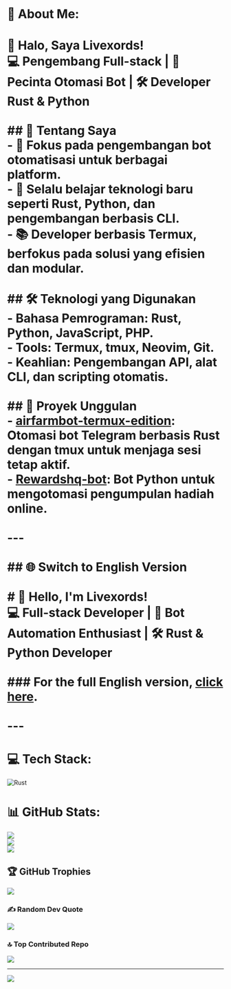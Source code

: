 # 💫 About Me:
# 👋 Halo, Saya Livexords!  <br>💻 **Pengembang Full-stack** | 🤖 **Pecinta Otomasi Bot** | 🛠️ **Developer Rust & Python**  <br><br>## 🚀 Tentang Saya  <br>- 🔭 Fokus pada pengembangan **bot otomatisasi** untuk berbagai platform.  <br>- 🌱 Selalu belajar teknologi baru seperti **Rust**, **Python**, dan pengembangan berbasis CLI.  <br>- 📚 Developer berbasis **Termux**, berfokus pada solusi yang efisien dan modular.  <br><br>## 🛠️ Teknologi yang Digunakan  <br>- **Bahasa Pemrograman**: Rust, Python, JavaScript, PHP.  <br>- **Tools**: Termux, tmux, Neovim, Git.  <br>- **Keahlian**: Pengembangan API, alat CLI, dan scripting otomatis.  <br><br>## 🌟 Proyek Unggulan  <br>- **[airfarmbot-termux-edition](https://github.com/livexords-nw/airfarmbot-termux-edition):** Otomasi bot Telegram berbasis Rust dengan tmux untuk menjaga sesi tetap aktif.  <br>- **[Rewardshq-bot](https://github.com/livexords-nw/Rewardshq-bot):** Bot Python untuk mengotomasi pengumpulan hadiah online.  <br><br>---<br><br>## 🌐 Switch to English Version<br><br># 👋 Hello, I'm Livexords!  <br>💻 **Full-stack Developer** | 🤖 **Bot Automation Enthusiast** | 🛠️ **Rust & Python Developer**  <br><br>### For the full English version, [click here](https://github.com/livexords-nw/livexords-nw/blob/main/README_EN.md).<br><br>--- 


# 💻 Tech Stack:
![Rust](https://img.shields.io/badge/rust-%23000000.svg?style=for-the-badge&logo=rust&logoColor=white)
# 📊 GitHub Stats:
![](https://github-readme-stats.vercel.app/api?username=livexords&theme=dark&hide_border=false&include_all_commits=true&count_private=true)<br/>
![](https://github-readme-streak-stats.herokuapp.com/?user=livexords&theme=dark&hide_border=false)<br/>
![](https://github-readme-stats.vercel.app/api/top-langs/?username=livexords&theme=dark&hide_border=false&include_all_commits=true&count_private=true&layout=compact)

## 🏆 GitHub Trophies
![](https://github-profile-trophy.vercel.app/?username=livexords&theme=radical&no-frame=false&no-bg=true&margin-w=4)

### ✍️ Random Dev Quote
![](https://quotes-github-readme.vercel.app/api?type=horizontal&theme=radical)

### 🔝 Top Contributed Repo
![](https://github-contributor-stats.vercel.app/api?username=livexords&limit=5&theme=dark&combine_all_yearly_contributions=true)

---
[![](https://visitcount.itsvg.in/api?id=livexords&icon=0&color=0)](https://visitcount.itsvg.in)

<!-- Proudly created with GPRM ( https://gprm.itsvg.in ) -->